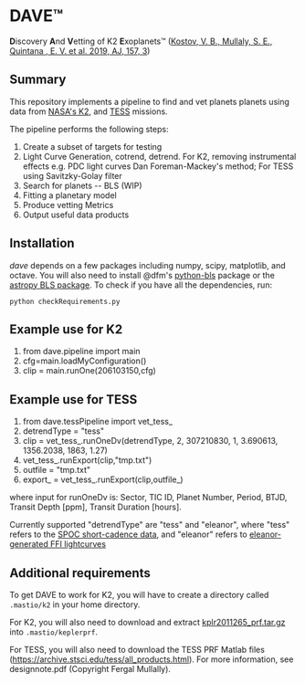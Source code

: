 # DAVE™
**D**iscovery **A**nd **V**etting of K2 **E**xoplanets™ ([Kostov, V. B., Mullaly, S. E., Quintana , E. V. et al. 2019, AJ, 157, 3](https://arxiv.org/abs/1901.07459))

## Summary

This repository implements a pipeline to find and vet planets planets
using data from [NASA's K2](http://keplerscience.arc.nasa.gov), and [TESS](https://www.nasa.gov/tess-transiting-exoplanet-survey-satellite/) missions.

The pipeline performs the following steps:

1. Create a subset of targets for testing
2. Light Curve Generation, cotrend, detrend. For K2, removing instrumental effects e.g. PDC light curves Dan Foreman-Mackey's method; For TESS using Savitzky-Golay filter
3. Search for planets -- BLS (WIP)
4. Fitting a planetary model
5. Produce vetting Metrics
6. Output useful data products


## Installation

*dave* depends on a few packages including numpy, scipy, matplotlib, and octave. You will also need to install @dfm's [python-bls](https://github.com/dfm/python-bls) package or the [astropy BLS package](http://docs.astropy.org/en/stable/api/astropy.stats.BoxLeastSquares.html). To check if you have all the dependencies, run:
```
python checkRequirements.py
```

## Example use for K2
1. from dave.pipeline import main
2. cfg=main.loadMyConfiguration()
3. clip = main.runOne(206103150,cfg)

## Example use for TESS
1. from dave.tessPipeline import vet_tess_
2. detrendType = "tess"
3. clip = vet_tess_.runOneDv(detrendType, 2, 307210830, 1, 3.690613, 1356.2038, 1863, 1.27)
4. vet_tess_.runExport(clip,"tmp.txt")
5. outfile = "tmp.txt"
6. export_ = vet_tess_.runExport(clip,outfile_)


where input for runOneDv is:
Sector, TIC ID, Planet Number, Period, BTJD, Transit Depth [ppm], Transit Duration [hours]. 

Currently supported "detrendType" are "tess" and "eleanor", where "tess" refers to the [SPOC short-cadence data](https://archive.stsci.edu/prepds/tess-data-alerts/), and "eleanor" refers to [eleanor-generated FFI lightcurves](http://adina.feinste.in/eleanor/)

## Additional requirements
To get DAVE to work for K2, you will have to create a directory called `.mastio/k2` in your home directory.

For K2, you will also need to download and extract
[kplr2011265_prf.tar.gz](https://archive.stsci.edu/pub/kepler/fpc/kplr2011265_prf.tar.gz)
into `.mastio/keplerprf`. 

For TESS, you will also need to download the TESS PRF Matlab files (https://archive.stsci.edu/tess/all_products.html). For more information, see designnote.pdf (Copyright Fergal Mullally).
